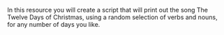 In this resource you will create a script that will print out the song The Twelve Days of Christmas, using a random selection of verbs and nouns, for any number of days you like.
